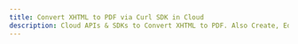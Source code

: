 ---title: Convert XHTML to PDF via Curl SDK in Clouddescription: Cloud APIs & SDKs to Convert XHTML to PDF. Also Create, Edit & Render Microsoft Word & OpenOffice documents in the Cloud.---